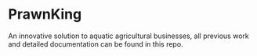 # PrawnKing

An innovative solution to aquatic agricultural businesses, all previous work and detailed documentation can be found in this repo.
